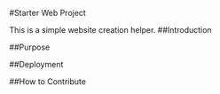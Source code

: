 #Starter Web Project

This is a simple website creation helper.
##Introduction

##Purpose

##Deployment

##How to Contribute